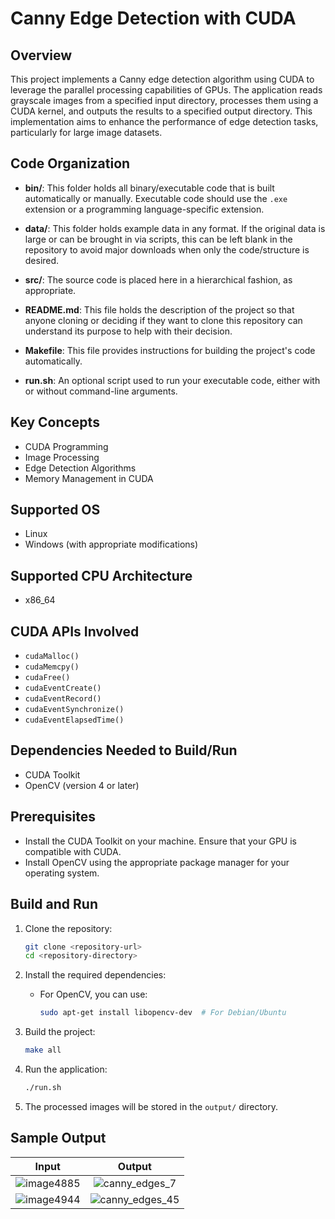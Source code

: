 # Canny Edge Detection with CUDA

## Overview
This project implements a Canny edge detection algorithm using CUDA to leverage the parallel processing capabilities of GPUs. The application reads grayscale images from a specified input directory, processes them using a CUDA kernel, and outputs the results to a specified output directory. This implementation aims to enhance the performance of edge detection tasks, particularly for large image datasets.

## Code Organization
- **bin/**: This folder holds all binary/executable code that is built automatically or manually. Executable code should use the `.exe` extension or a programming language-specific extension.
  
- **data/**: This folder holds example data in any format. If the original data is large or can be brought in via scripts, this can be left blank in the repository to avoid major downloads when only the code/structure is desired.

- **src/**: The source code is placed here in a hierarchical fashion, as appropriate.

- **README.md**: This file holds the description of the project so that anyone cloning or deciding if they want to clone this repository can understand its purpose to help with their decision.

- **Makefile**: This file provides instructions for building the project's code automatically.

- **run.sh**: An optional script used to run your executable code, either with or without command-line arguments.

## Key Concepts
- CUDA Programming
- Image Processing
- Edge Detection Algorithms
- Memory Management in CUDA

## Supported OS
- Linux
- Windows (with appropriate modifications)

## Supported CPU Architecture
- x86_64

## CUDA APIs Involved
- `cudaMalloc()`
- `cudaMemcpy()`
- `cudaFree()`
- `cudaEventCreate()`
- `cudaEventRecord()`
- `cudaEventSynchronize()`
- `cudaEventElapsedTime()`

## Dependencies Needed to Build/Run
- CUDA Toolkit
- OpenCV (version 4 or later)

## Prerequisites
- Install the CUDA Toolkit on your machine. Ensure that your GPU is compatible with CUDA.
- Install OpenCV using the appropriate package manager for your operating system. 

## Build and Run
1. Clone the repository:
   ```bash
   git clone <repository-url>
   cd <repository-directory>
   ```

2. Install the required dependencies:
   - For OpenCV, you can use:
     ```bash
     sudo apt-get install libopencv-dev  # For Debian/Ubuntu
     ```

3. Build the project:
   ```bash
   make all
   ```

4. Run the application:
   ```bash
   ./run.sh
   ```

5. The processed images will be stored in the `output/` directory.

## Sample Output

|Input|Output|
|:-:|:-:|
|![image4885](https://github.com/user-attachments/assets/5f01939e-a07a-4b5d-ba97-5dad20abc952) |![canny_edges_7](https://github.com/user-attachments/assets/98a54f9d-528b-41bd-ad14-73a717963e16) |
|![image4944](https://github.com/user-attachments/assets/12a7beb7-b870-49f1-b3b6-cf78e7df16a5) |![canny_edges_45](https://github.com/user-attachments/assets/79d0a0e8-f540-4cf0-a62a-c886f3266887) |
